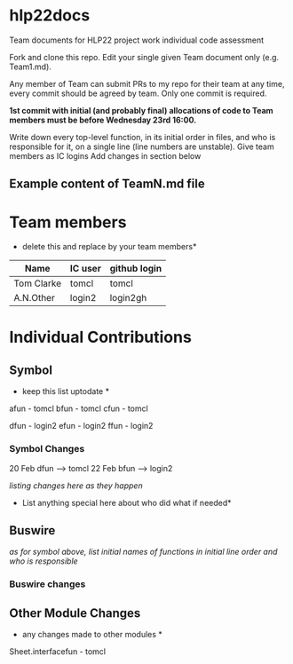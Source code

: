 # hlp22docs

Team documents for HLP22 project work individual code assessment

Fork and clone this repo. Edit your single given Team document only (e.g. Team1.md).

Any member of Team can submit PRs to my repo for their team at any time, every commit should be agreed by team. Only one commit is required.

**1st commit with initial (and probably final) allocations of code to Team members must be before Wednesday 23rd 16:00.**

Write down every top-level function, in its initial order in files,  and who is responsible for it, on a single line (line numbers are unstable).
Give team members as IC logins
Add changes in section below

## Example content of TeamN.md file

# Team members

* delete this and replace by your team members*

| Name | IC user | github login
|------|----------|-------------
| Tom Clarke | tomcl | tomcl
| A.N.Other | login2 | login2gh

# Individual Contributions

## Symbol

* keep this list uptodate *

afun - tomcl
bfun - tomcl
cfun - tomcl

dfun - login2
efun - login2
ffun - login2

### Symbol Changes

20 Feb dfun --> tomcl
22 Feb bfun --> login2

*listing changes here as they happen*
* List anything special here about who did what if needed*

## Buswire

*as for symbol above, list initial names of functions in initial line order and who is responsible*

### Buswire changes

## Other Module Changes

* any changes made to other modules *

Sheet.interfacefun - tomcl



